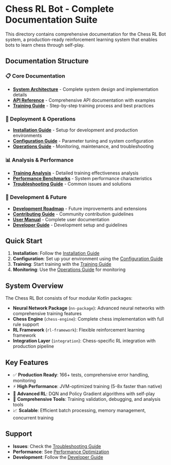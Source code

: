 # Chess RL Bot - Complete Documentation Suite

This directory contains comprehensive documentation for the Chess RL Bot system, a production-ready reinforcement learning system that enables bots to learn chess through self-play.

## Documentation Structure

### 📋 Core Documentation
- **[System Architecture](architecture/README.md)** - Complete system design and implementation details
- **[API Reference](api/README.md)** - Comprehensive API documentation with examples
- **[Training Guide](training/README.md)** - Step-by-step training process and best practices

### 🚀 Deployment & Operations
- **[Installation Guide](deployment/installation.md)** - Setup for development and production environments
- **[Configuration Guide](deployment/configuration.md)** - Parameter tuning and system configuration
- **[Operations Guide](deployment/operations.md)** - Monitoring, maintenance, and troubleshooting

### 📊 Analysis & Performance
- **[Training Analysis](analysis/training-results.md)** - Detailed training effectiveness analysis
- **[Performance Benchmarks](analysis/performance-benchmarks.md)** - System performance characteristics
- **[Troubleshooting Guide](troubleshooting/README.md)** - Common issues and solutions

### 🔮 Development & Future
- **[Development Roadmap](development/roadmap.md)** - Future improvements and extensions
- **[Contributing Guide](development/contributing.md)** - Community contribution guidelines
- **[User Manual](user-guide/README.md)** - Complete user documentation
- **[Developer Guide](developer-guide/README.md)** - Development setup and guidelines

## Quick Start

1. **Installation**: Follow the [Installation Guide](deployment/installation.md)
2. **Configuration**: Set up your environment using the [Configuration Guide](deployment/configuration.md)
3. **Training**: Start training with the [Training Guide](training/README.md)
4. **Monitoring**: Use the [Operations Guide](deployment/operations.md) for monitoring

## System Overview

The Chess RL Bot consists of four modular Kotlin packages:

- **Neural Network Package** (`nn-package`): Advanced neural networks with comprehensive training features
- **Chess Engine** (`chess-engine`): Complete chess implementation with full rule support
- **RL Framework** (`rl-framework`): Flexible reinforcement learning framework
- **Integration Layer** (`integration`): Chess-specific RL integration with production pipeline

## Key Features

- ✅ **Production Ready**: 166+ tests, comprehensive error handling, monitoring
- ⚡ **High Performance**: JVM-optimized training (5-8x faster than native)
- 🎯 **Advanced RL**: DQN and Policy Gradient algorithms with self-play
- 🔧 **Comprehensive Tools**: Training validation, debugging, and analysis tools
- 📈 **Scalable**: Efficient batch processing, memory management, concurrent training

## Support

- **Issues**: Check the [Troubleshooting Guide](troubleshooting/README.md)
- **Performance**: See [Performance Optimization](analysis/performance-benchmarks.md)
- **Development**: Follow the [Developer Guide](developer-guide/README.md)